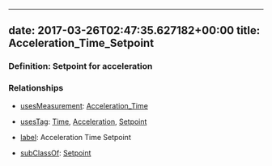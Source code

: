 
---
date: 2017-03-26T02:47:35.627182+00:00
title: Acceleration_Time_Setpoint
---
### Definition: Setpoint for acceleration

### Relationships

* [usesMeasurement](https://brickschema.org/schema/1.0/BrickFrame#usesMeasurement): [Acceleration_Time](https://brickschema.org/schema/1.0/Brick#Acceleration_Time)

* [usesTag](https://brickschema.org/schema/1.0/BrickFrame#usesTag): [Time](https://brickschema.org/schema/1.0/BrickTag#Time), [Acceleration](https://brickschema.org/schema/1.0/BrickTag#Acceleration), [Setpoint](https://brickschema.org/schema/1.0/BrickTag#Setpoint)

* [label](http://www.w3.org/2000/01/rdf-schema#label): Acceleration Time Setpoint

* [subClassOf](http://www.w3.org/2000/01/rdf-schema#subClassOf): [Setpoint](https://brickschema.org/schema/1.0/Brick#Setpoint)
